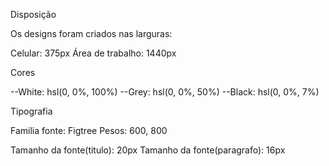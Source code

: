 Disposição

Os designs foram criados nas larguras:

Celular: 375px Área de trabalho: 1440px

Cores

--White: hsl(0, 0%, 100%)
--Grey: hsl(0, 0%, 50%)
--Black: hsl(0, 0%, 7%) 

Tipografia

Familia fonte: Figtree
Pesos: 600, 800

Tamanho da fonte(titulo): 20px
Tamanho da fonte(paragrafo): 16px